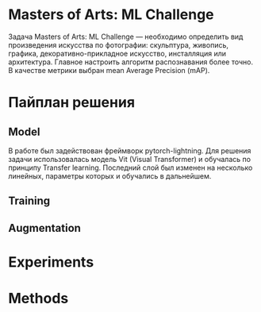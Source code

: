# Masters of Arts: ML Challenge
Задача Masters of Arts: ML Challenge — необходимо определить вид произведения искусства по фотографии: скульптура, живопись, графика, декоративно-прикладное искусство, инсталляция или архитектура. Главное настроить алгоритм распознавания более точно. В качестве метрики выбран mean Average Precision (mAP).

# Пайплан решения
## Model
В работе был задействован фреймворк pytorch-lightning. Для решения задачи использовалась модель Vit (Visual Transformer) и обучалась по принципу Transfer learning. Последний слой был изменен на несколько линейных, параметры которых и обучались в дальнейшем.
## Training

## Augmentation

# Experiments

# Methods
